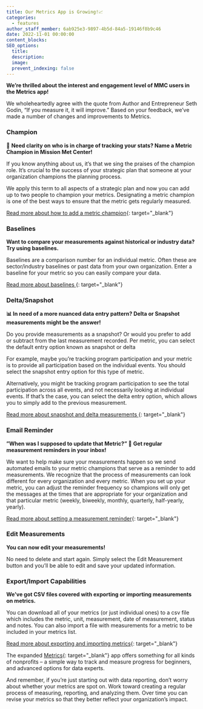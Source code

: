 ```yaml
---
title: Our Metrics App is Growing!📈
categories:
  - features
author_staff_member: 6ab925e3-9897-4b5d-84a5-19146f8b9c46
date: 2022-11-01 00:00:00
content_blocks:
SEO_options:
  title:
  description:
  image:
  prevent_indexing: false
---
```

**We’re thrilled about the interest and engagement level of MMC users in the Metrics app!&nbsp;**

We wholeheartedly agree with the quote from Author and Entrepreneur Seth Godin, “If you measure it, it will improve.” Based on your feedback, we’ve made a number of changes and improvements to Metrics.&nbsp;

### **Champion**

🤔&nbsp;**Need clarity on who is in charge of tracking your stats? Name a Metric Champion in Mission Met Center!**

If you know anything about us, it’s that we sing the praises of the champion role. It’s crucial to the success of your strategic plan that someone at your organization champions the planning process.

We apply this term to all aspects of a strategic plan and now you can add up to two people to champion your metrics. Designating a metric champion is one of the best ways to ensure that the metric gets regularly measured.&nbsp;

[Read more about how to add a metric champion](https://help.missionmet.com/articles/157-metrics-team-and-content/){: target="_blank"}&nbsp;

### **Baselines**

**Want to compare your measurements against historical or industry data? Try using baselines.**

Baselines are a comparison number for an individual metric. Often these are sector/industry baselines or past data from your own organization. Enter a baseline for your metric so you can easily compare your data.

[Read more about baselines&nbsp;](https://help.missionmet.com/articles/158-metrics-targets-and-baselines/){: target="_blank"}

### **Delta/Snapshot**

**📊 In need of a more nuanced data entry pattern? Delta or Snapshot measurements might be the answer!**

Do you provide measurements as a snapshot? Or would you prefer to add or subtract from the last measurement recorded. Per metric, you can select the default entry option known as snapshot or delta

For example, maybe you’re tracking program participation and your metric is to provide all participation based on the individual events. You should select the snapshot entry option for this type of metric.

Alternatively, you might be tracking program participation to see the total participation across all events, and not necessarily looking at individual events. If that’s the case, you can select the delta entry option, which allows you to simply add to the previous measurement.

[Read more about snapshot and delta measurements&nbsp;](https://help.missionmet.com/articles/159-metrics-advanced/){: target="_blank"}

###

### **Email Reminder**

**”When was I supposed to update that Metric?”&nbsp;**🔔&nbsp;**Get regular measurement reminders in your inbox!**

We want to help make sure your measurements happen so we send automated emails to your metric champions that serve as a reminder to add measurements. We recognize that the process of measurements can look different for every organization and every metric. When you set up your metric, you can adjust the reminder frequency so champions will only get the messages at the times that are appropriate for your organization and that particular metric (weekly, biweekly, monthly, quarterly, half-yearly, yearly).



[Read more about setting a measurement reminder](https://help.missionmet.com/articles/157-metrics-team-and-content/){: target="_blank"}&nbsp;

### **Edit Measurements**

**You can now edit your measurements!&nbsp;**

No need to delete and start again. Simply select the Edit Measurement button and you’ll be able to edit and save your updated information.&nbsp;

###

### **Export/Import Capabilities**

**We’ve got CSV files covered with exporting or importing measurements on metrics.**&nbsp;

You can download all of your metrics (or just individual ones) to a csv file which includes the metric, unit, measurement, date of measurement, status and notes. You can also import a file with measurements for a metric to be included in your metrics list.

[Read more about exporting and importing metrics](https://help.missionmet.com/articles/160-import-export-metrics?auth=true){: target="_blank"}&nbsp;

The expanded [Metrics](https://help.missionmet.com/articles/86-metrics?auth=true){: target="_blank"} app offers something for all kinds of nonprofits – a simple way to track and measure progress for beginners, and advanced options for data experts.&nbsp;

And remember, if you’re just starting out with data reporting, don’t worry about whether your metrics are spot on. Work toward creating a regular process of measuring, reporting, and analyzing them. Over time you can revise your metrics so that they better reflect your organization’s impact.&nbsp;